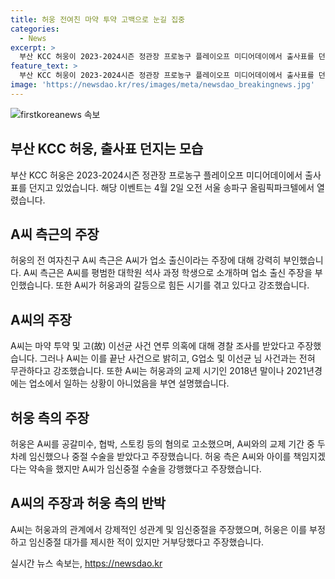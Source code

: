 ```yaml
---
title: 허웅 전여친 마약 투약 고백으로 눈길 집중
categories:
  - News
excerpt: >
  부산 KCC 허웅이 2023-2024시즌 정관장 프로농구 플레이오프 미디어데이에서 출사표를 던지고 있다. 그의 전 여자친구 A씨 측근은 A씨를 평범한 학생이라 주장하며, 업소 출신이라는 보도를 부인했다. A씨는 마약 투약 및 고 이선균 사건 연루 의혹에 대한 주장을 부인하며, 허웅과의 관련성을 거부했다. 이에 대해 허웅은 A씨를 공갈미수, 협박, 스토킹 등의 혐의로 고소하며, A씨는 강요로 인한 임신중절 등을 주장했다.
feature_text: >
  부산 KCC 허웅이 2023-2024시즌 정관장 프로농구 플레이오프 미디어데이에서 출사표를 던지고 있다. 그의 전 여자친구 A씨 측근은 A씨를 평범한 학생이라 주장하며, 업소 출신이라는 보도를 부인했다. A씨는 마약 투약 및 고 이선균 사건 연루 의혹에 대한 주장을 부인하며, 허웅과의 관련성을 거부했다. 이에 대해 허웅은 A씨를 공갈미수, 협박, 스토킹 등의 혐의로 고소하며, A씨는 강요로 인한 임신중절 등을 주장했다.
image: 'https://newsdao.kr/res/images/meta/newsdao_breakingnews.jpg'
---
```


<p><img src="https://newsdao.kr/res/images/meta/newsdao_breakingnews.jpg" alt="firstkoreanews 속보" /></p>

<h2 data-ke-size="size26">부산 KCC 허웅, 출사표 던지는 모습</h2>

<p data-ke-size="size16">부산 KCC 허웅은 2023-2024시즌 정관장 프로농구 플레이오프 미디어데이에서 출사표를 던지고 있었습니다. 해당 이벤트는 4월 2일 오전 서울 송파구 올림픽파크텔에서 열렸습니다.</p>

<h2 data-ke-size="size26">A씨 측근의 주장</h2>

<p data-ke-size="size16">허웅의 전 여자친구 A씨 측근은 A씨가 업소 출신이라는 주장에 대해 강력히 부인했습니다. A씨 측근은 A씨를 평범한 대학원 석사 과정 학생으로 소개하며 업소 출신 주장을 부인했습니다. 또한 A씨가 허웅과의 갈등으로 힘든 시기를 겪고 있다고 강조했습니다.</p>

<h2 data-ke-size="size26">A씨의 주장</h2>

<p data-ke-size="size16">A씨는 마약 투약 및 고(故) 이선균 사건 연루 의혹에 대해 경찰 조사를 받았다고 주장했습니다. 그러나 A씨는 이를 끝난 사건으로 밝히고, G업소 및 이선균 님 사건과는 전혀 무관하다고 강조했습니다. 또한 A씨는 허웅과의 교제 시기인 2018년 말이나 2021년경에는 업소에서 일하는 상황이 아니었음을 부연 설명했습니다.</p>

<h2 data-ke-size="size26">허웅 측의 주장</h2>

<p data-ke-size="size16">허웅은 A씨를 공갈미수, 협박, 스토킹 등의 혐의로 고소했으며, A씨와의 교제 기간 중 두 차례 임신했으나 중절 수술을 받았다고 주장했습니다. 허웅 측은 A씨와 아이를 책임지겠다는 약속을 했지만 A씨가 임신중절 수술을 강행했다고 주장했습니다.</p>

<h2 data-ke-size="size26">A씨의 주장과 허웅 측의 반박</h2>

<p data-ke-size="size16">A씨는 허웅과의 관계에서 강제적인 성관계 및 임신중절을 주장했으며, 허웅은 이를 부정하고 임신중절 대가를 제시한 적이 있지만 거부당했다고 주장했습니다.</p>
실시간 뉴스 속보는, <a href="https://newsdao.kr" rel="dofollow">https://newsdao.kr</a>


